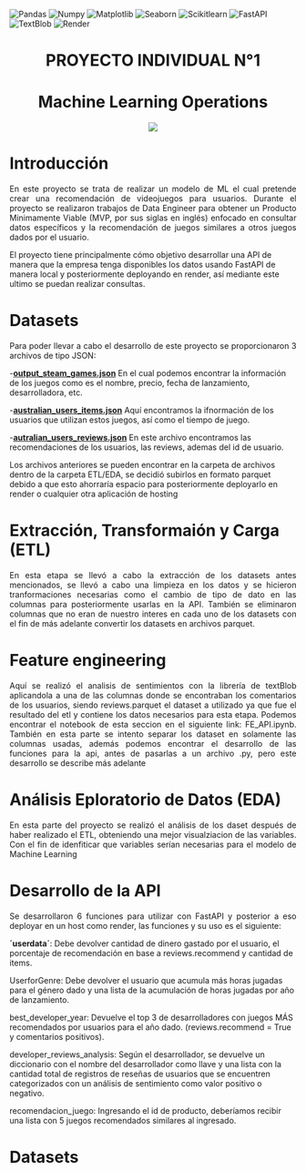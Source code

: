 ![Pandas](https://img.shields.io/badge/-Pandas-333333?style=flat&logo=pandas)
![Numpy](https://img.shields.io/badge/-Numpy-333333?style=flat&logo=numpy)
![Matplotlib](https://img.shields.io/badge/-Matplotlib-333333?style=flat&logo=matplotlib)
![Seaborn](https://img.shields.io/badge/-Seaborn-333333?style=flat&logo=seaborn)
![Scikitlearn](https://img.shields.io/badge/-Scikitlearn-333333?style=flat&logo=scikitlearn)
![FastAPI](https://img.shields.io/badge/-FastAPI-333333?style=flat&logo=fastapi)
![TextBlob](https://img.shields.io/badge/-TextBlob-333333?style=flat&logo=textblob)
![Render](https://img.shields.io/badge/-Render-333333?style=flat&logo=render)

<h1 align= center>PROYECTO INDIVIDUAL N°1<h1>
<h1 align= center>Machine Learning Operations</h1>
<p align=center><img src=https://www.edsrobotics.com/wp-content/uploads/2021/01/deep-learning.jpg><p>

<h1 align= left> Introducción</h1>
  
<p align= justify>En este proyecto se trata de realizar un modelo de ML el cual pretende crear una recomendación de videojuegos para usuarios. Durante el proyecto se realizaron trabajos de Data Engineer para obtener un Producto Minimamente Viable (MVP, por sus siglas en inglés) enfocado en consultar datos específicos y la recomendación de juegos similares a otros juegos dados por el usuario.

El proyecto tiene principalmente cómo objetivo desarrollar una API de manera que la empresa tenga disponibles los datos usando FastAPI de manera local y posteriormente deployando en render, así mediante este ultimo  se puedan realizar consultas.</p> 

<h1 align= left>Datasets</h1>
  
<p align = justify> Para poder llevar a cabo el desarrollo de este proyecto se proporcionaron 3 archivos de tipo JSON:
  
-<b>[output_steam_games.json](ETL-EDA/Archivos/output_steam_games.parquet)</b> En el cual podemos encontrar la información de los juegos como es el nombre, precio, fecha de lanzamiento, desarrolladora, etc.

-<b>[australian_users_items.json](ETL-EDA/Archivos/australian_users_items.parquet)</b> Aquí encontramos la ifnormación de los usuarios que utilizan estos juegos, así como el tiempo de juego.

-<b>[autralian_users_reviews.json](ETL-EDA/Archivos/australian_user_reviews.parquet)</b> En este archivo encontramos las recomendaciones de los usuarios, las reviews, ademas del id de usuario.

Los archivos anteriores se pueden encontrar en la carpeta de archivos dentro de la carpeta ETL/EDA, se decidió subirlos en formato parquet debido a que esto ahorraría espacio para posteriormente deployarlo en render o cualquier otra aplicación de hosting
</p>


<h1 align= left>Extracción, Transformaión y Carga (ETL)</h1>
<p align = justify>En esta etapa se llevó a cabo la extracción de los datasets antes mencionados, se llevó a cabo una limpieza en los datos y se hicieron tranformaciones necesarias como el cambio de tipo de dato en las columnas para posteriormente usarlas en la API. También se eliminaron columnas que no eran de nuestro interes en cada uno de los datasets con el fin de más adelante convertir los datasets en archivos parquet.</p>

<h1 align= left>Feature engineering</h1>

<p align = justify>Aquí se realizó el analisis de sentimientos con la librería de textBlob aplicandola a una de las columnas donde se encontraban los comentarios de los usuarios, siendo reviews.parquet el dataset a utilizado ya que fue el resultado del etl y contiene los datos necesarios para esta etapa. Podemos encontrar el notebook de esta seccion en el siguiente link: FE_API.ipynb.
También en esta parte se intento separar los dataset en solamente las columnas usadas, además podemos encontrar el desarrollo de las funciones para la api, antes de pasarlas a un archivo .py, pero este desarrollo se describe más adelante
</p>


<h1 align= left>Análisis Eploratorio de Datos (EDA)</h1>

<p align = justify>En esta parte del proyecto se realizó el análisis de los daset después de haber realizado el ETL, obteniendo una mejor visualziacion  de las variables. Con el fin de idenfiticar que variables serían necesarias para el modelo de Machine Learning</p>


<h1 align= left>Desarrollo de la API</h1>
<p align = justify>Se desarrollaron 6 funciones para utilizar con FastAPI y posterior a eso deployar en un host como render, las funciones y su uso es el siguiente: 

**´userdata´**: Debe devolver cantidad de dinero gastado por el usuario, el porcentaje de recomendación en base a reviews.recommend y cantidad de items.

UserforGenre: Debe devolver el usuario que acumula más horas jugadas para el género dado y una lista de la acumulación de horas jugadas por año de lanzamiento.

best_developer_year: Devuelve el top 3 de desarrolladores con juegos MÁS recomendados por usuarios para el año dado. (reviews.recommend = True y comentarios positivos).

developer_reviews_analysis: Según el desarrollador, se devuelve un diccionario con el nombre del desarrollador como llave y una lista con la cantidad total de registros de reseñas de usuarios que se encuentren categorizados con un análisis de sentimiento como valor positivo o negativo.

recomendacion_juego:  Ingresando el id de producto, deberíamos recibir una lista con 5 juegos recomendados similares al ingresado.
</p>

<h1 align= left>Datasets</h1>
<p align = justify></p>

